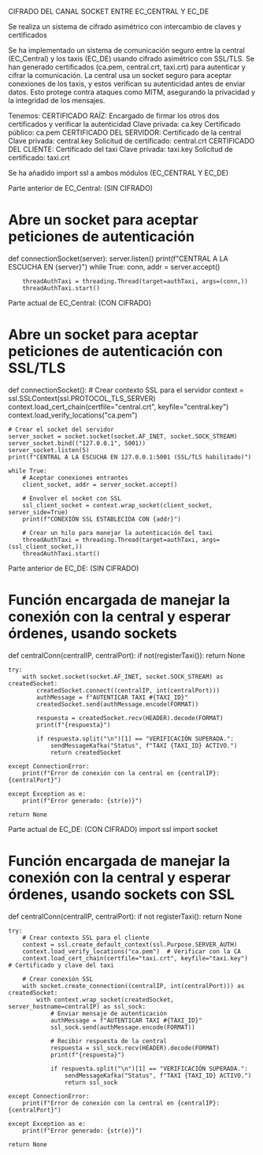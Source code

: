 CIFRADO DEL CANAL SOCKET ENTRE EC_CENTRAL Y EC_DE 

Se realiza un sistema de cifrado asimétrico con intercambio de claves y certificados

Se ha implementado un sistema de comunicación seguro entre la central (EC_Central) y los taxis (EC_DE) usando cifrado asimétrico con SSL/TLS. 
Se han generado certificados (ca.pem, central.crt, taxi.crt) para autenticar y cifrar la comunicación. 
La central usa un socket seguro para aceptar conexiones de los taxis, y estos verifican su autenticidad antes de enviar datos. 
Esto protege contra ataques como MITM, asegurando la privacidad y la integridad de los mensajes.

Tenemos:
    CERTIFICADO RAÍZ: Encargado de firmar los otros dos certificados y verificar la autenticidad
        Clave privada: ca.key
        Certificado público: ca.pem
    CERTIFICADO DEL SERVIDOR: Certificado de la central
        Clave privada: central.key
        Solicitud de certificado: central.crt
    CERTIFICADO DEL CLIENTE: Certificado del taxi
        Clave privada: taxi.key
        Solicitud de certificado: taxi.crt

Se ha añadido import ssl a ambos módulos (EC_CENTRAL Y EC_DE)

Parte anterior de EC_Central: (SIN CIFRADO)
# Abre un socket para aceptar peticiones de autenticación
def connectionSocket(server):
    server.listen()
    print(f"CENTRAL A LA ESCUCHA EN {server}")
    while True:
        conn, addr = server.accept()
        
        threadAuthTaxi = threading.Thread(target=authTaxi, args=(conn,))
        threadAuthTaxi.start()

Parte actual de EC_Central: (CON CIFRADO)
# Abre un socket para aceptar peticiones de autenticación con SSL/TLS
def connectionSocket():
    # Crear contexto SSL para el servidor
    context = ssl.SSLContext(ssl.PROTOCOL_TLS_SERVER)
    context.load_cert_chain(certfile="central.crt", keyfile="central.key")
    context.load_verify_locations("ca.pem")

    # Crear el socket del servidor
    server_socket = socket.socket(socket.AF_INET, socket.SOCK_STREAM)
    server_socket.bind(("127.0.0.1", 5001))
    server_socket.listen(5)
    print(f"CENTRAL A LA ESCUCHA EN 127.0.0.1:5001 (SSL/TLS habilitado)")

    while True:
        # Aceptar conexiones entrantes
        client_socket, addr = server_socket.accept()

        # Envolver el socket con SSL
        ssl_client_socket = context.wrap_socket(client_socket, server_side=True)
        print(f"CONEXIÓN SSL ESTABLECIDA CON {addr}")

        # Crear un hilo para manejar la autenticación del taxi
        threadAuthTaxi = threading.Thread(target=authTaxi, args=(ssl_client_socket,))
        threadAuthTaxi.start()

Parte anterior de EC_DE: (SIN CIFRADO)
# Función encargada de manejar la conexión con la central y esperar órdenes, usando sockets
def centralConn(centralIP, centralPort):
    if not(registerTaxi()):
        return None

    try:
        with socket.socket(socket.AF_INET, socket.SOCK_STREAM) as createdSocket:
            createdSocket.connect((centralIP, int(centralPort)))
            authMessage = f"AUTENTICAR TAXI #{TAXI_ID}"
            createdSocket.send(authMessage.encode(FORMAT))

            respuesta = createdSocket.recv(HEADER).decode(FORMAT)
            print(f"{respuesta}")

            if respuesta.split("\n")[1] == "VERIFICACIÓN SUPERADA.":
                sendMessageKafka("Status", f"TAXI {TAXI_ID} ACTIVO.")
                return createdSocket
        
    except ConnectionError:
        print(f"Error de conexión con la central en {centralIP}:{centralPort}")

    except Exception as e:
        print(f"Error generado: {str(e)}")
        
    return None

Parte actual de EC_DE: (CON CIFRADO)
import ssl
import socket

# Función encargada de manejar la conexión con la central y esperar órdenes, usando sockets con SSL
def centralConn(centralIP, centralPort):
    if not registerTaxi():
        return None

    try:
        # Crear contexto SSL para el cliente
        context = ssl.create_default_context(ssl.Purpose.SERVER_AUTH)
        context.load_verify_locations("ca.pem")  # Verificar con la CA
        context.load_cert_chain(certfile="taxi.crt", keyfile="taxi.key")  # Certificado y clave del taxi

        # Crear conexión SSL
        with socket.create_connection((centralIP, int(centralPort))) as createdSocket:
            with context.wrap_socket(createdSocket, server_hostname=centralIP) as ssl_sock:
                # Enviar mensaje de autenticación
                authMessage = f"AUTENTICAR TAXI #{TAXI_ID}"
                ssl_sock.send(authMessage.encode(FORMAT))

                # Recibir respuesta de la central
                respuesta = ssl_sock.recv(HEADER).decode(FORMAT)
                print(f"{respuesta}")

                if respuesta.split("\n")[1] == "VERIFICACIÓN SUPERADA.":
                    sendMessageKafka("Status", f"TAXI {TAXI_ID} ACTIVO.")
                    return ssl_sock

    except ConnectionError:
        print(f"Error de conexión con la central en {centralIP}:{centralPort}")

    except Exception as e:
        print(f"Error generado: {str(e)}")

    return None
